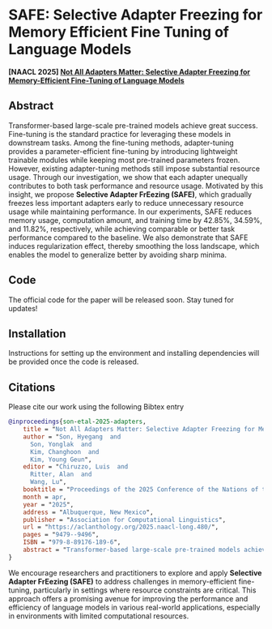 # SAFE: Selective Adapter Freezing for Memory Efficient Fine Tuning of Language Models
**[NAACL 2025] [Not All Adapters Matter: Selective Adapter Freezing for Memory-Efficient Fine-Tuning of Language Models]([url](https://aclanthology.org/2025.naacl-long.480/))**


## Abstract

Transformer-based large-scale pre-trained models achieve great success. Fine-tuning is the standard practice for leveraging these models in downstream tasks. Among the fine-tuning methods, adapter-tuning provides a parameter-efficient fine-tuning by introducing lightweight trainable modules while keeping most pre-trained parameters frozen. However, existing adapter-tuning methods still impose substantial resource usage. Through our investigation, we show that each adapter unequally contributes to both task performance and resource usage. Motivated by this insight, we propose **Selective Adapter FrEezing (SAFE)**, which gradually freezes less important adapters early to reduce unnecessary resource usage while maintaining performance. In our experiments, SAFE reduces memory usage, computation amount, and training time by 42.85%, 34.59%, and 11.82%, respectively, while achieving comparable or better task performance compared to the baseline. We also demonstrate that SAFE induces regularization effect, thereby smoothing the loss landscape, which enables the model to generalize better by avoiding sharp minima.

## Code

The official code for the paper will be released soon. Stay tuned for updates!

## Installation

Instructions for setting up the environment and installing dependencies will be provided once the code is released.

## Citations

Please cite our work using the following Bibtex entry

```bibtex
@inproceedings{son-etal-2025-adapters,
    title = "Not All Adapters Matter: Selective Adapter Freezing for Memory-Efficient Fine-Tuning of Language Models",
    author = "Son, Hyegang  and
      Son, Yonglak  and
      Kim, Changhoon  and
      Kim, Young Geun",
    editor = "Chiruzzo, Luis  and
      Ritter, Alan  and
      Wang, Lu",
    booktitle = "Proceedings of the 2025 Conference of the Nations of the Americas Chapter of the Association for Computational Linguistics: Human Language Technologies (Volume 1: Long Papers)",
    month = apr,
    year = "2025",
    address = "Albuquerque, New Mexico",
    publisher = "Association for Computational Linguistics",
    url = "https://aclanthology.org/2025.naacl-long.480/",
    pages = "9479--9496",
    ISBN = "979-8-89176-189-6",
    abstract = "Transformer-based large-scale pre-trained models achieve great success. Fine-tuning is the standard practice for leveraging these models in downstream tasks. Among the fine-tuning methods, adapter-tuning provides a parameter-efficient fine-tuning by introducing lightweight trainable modules while keeping most pre-trained parameters frozen. However, existing adapter-tuning methods still impose substantial resource usage. Through our investigation, we show that each adapter unequally contributes to both task performance and resource usage. Motivated by this insight, we propose Selective Adapter FrEezing (SAFE), which gradually freezes less important adapters early to reduce unnecessary resource usage while maintaining performance. In our experiments, SAFE reduces memory usage, computation amount, and training time by 42.85{\%}, 34.59{\%}, and 11.82{\%}, respectively, while achieving comparable or better task performance compared to the baseline. We also demonstrate that SAFE induces regularization effect, thereby smoothing the loss landscape, which enables the model to generalize better by avoiding sharp minima."
}
```



We encourage researchers and practitioners to explore and apply **Selective Adapter FrEezing (SAFE)** to address challenges in memory-efficient fine-tuning, particularly in settings where resource constraints are critical. This approach offers a promising avenue for improving the performance and efficiency of language models in various real-world applications, especially in environments with limited computational resources.
